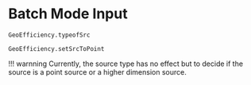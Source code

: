 # Batch Mode Input

```@docs
GeoEfficiency.typeofSrc
```

```@docs
GeoEfficiency.setSrcToPoint
```
!!! warnning
    Currently, the source type has no effect but to decide if the source is a point source or a higher dimension source. 
